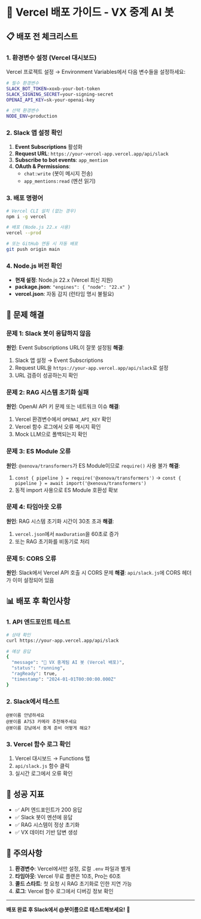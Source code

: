 # 🚀 Vercel 배포 가이드 - VX 중계 AI 봇

## 📋 배포 전 체크리스트

### 1. 환경변수 설정 (Vercel 대시보드)
Vercel 프로젝트 설정 → Environment Variables에서 다음 변수들을 설정하세요:

```bash
# 필수 환경변수
SLACK_BOT_TOKEN=xoxb-your-bot-token
SLACK_SIGNING_SECRET=your-signing-secret
OPENAI_API_KEY=sk-your-openai-key

# 선택 환경변수
NODE_ENV=production
```

### 2. Slack 앱 설정 확인
1. **Event Subscriptions** 활성화
2. **Request URL**: `https://your-vercel-app.vercel.app/api/slack`
3. **Subscribe to bot events**: `app_mention`
4. **OAuth & Permissions**:
   - `chat:write` (봇이 메시지 전송)
   - `app_mentions:read` (멘션 읽기)

### 3. 배포 명령어
```bash
# Vercel CLI 설치 (없는 경우)
npm i -g vercel

# 배포 (Node.js 22.x 사용)
vercel --prod

# 또는 GitHub 연동 시 자동 배포
git push origin main
```

### 4. Node.js 버전 확인
- **현재 설정**: Node.js 22.x (Vercel 최신 지원)
- **package.json**: `"engines": { "node": "22.x" }`
- **vercel.json**: 자동 감지 (런타임 명시 불필요)

## 🔧 문제 해결

### 문제 1: Slack 봇이 응답하지 않음
**원인**: Event Subscriptions URL이 잘못 설정됨
**해결**: 
1. Slack 앱 설정 → Event Subscriptions
2. Request URL을 `https://your-app.vercel.app/api/slack`로 설정
3. URL 검증이 성공하는지 확인

### 문제 2: RAG 시스템 초기화 실패
**원인**: OpenAI API 키 문제 또는 네트워크 이슈
**해결**:
1. Vercel 환경변수에서 `OPENAI_API_KEY` 확인
2. Vercel 함수 로그에서 오류 메시지 확인
3. Mock LLM으로 폴백되는지 확인

### 문제 3: ES Module 오류
**원인**: `@xenova/transformers`가 ES Module이므로 `require()` 사용 불가
**해결**: 
1. `const { pipeline } = require('@xenova/transformers')` → `const { pipeline } = await import('@xenova/transformers')`
2. 동적 import 사용으로 ES Module 호환성 확보

### 문제 4: 타임아웃 오류
**원인**: RAG 시스템 초기화 시간이 30초 초과
**해결**:
1. `vercel.json`에서 `maxDuration`을 60초로 증가
2. 또는 RAG 초기화를 비동기로 처리

### 문제 5: CORS 오류
**원인**: Slack에서 Vercel API 호출 시 CORS 문제
**해결**: `api/slack.js`에 CORS 헤더가 이미 설정되어 있음

## 📊 배포 후 확인사항

### 1. API 엔드포인트 테스트
```bash
# 상태 확인
curl https://your-app.vercel.app/api/slack

# 예상 응답
{
  "message": "🤖 VX 중계팀 AI 봇 (Vercel 배포)",
  "status": "running",
  "ragReady": true,
  "timestamp": "2024-01-01T00:00:00.000Z"
}
```

### 2. Slack에서 테스트
```
@봇이름 안녕하세요
@봇이름 A7S3 카메라 추천해주세요
@봇이름 강남에서 중계 준비 어떻게 해요?
```

### 3. Vercel 함수 로그 확인
1. Vercel 대시보드 → Functions 탭
2. `api/slack.js` 함수 클릭
3. 실시간 로그에서 오류 확인

## 🎯 성공 지표

- ✅ API 엔드포인트가 200 응답
- ✅ Slack 봇이 멘션에 응답
- ✅ RAG 시스템이 정상 초기화
- ✅ VX 데이터 기반 답변 생성

## 🚨 주의사항

1. **환경변수**: Vercel에서만 설정, 로컬 `.env` 파일과 별개
2. **타임아웃**: Vercel 무료 플랜은 10초, Pro는 60초
3. **콜드 스타트**: 첫 요청 시 RAG 초기화로 인한 지연 가능
4. **로그**: Vercel 함수 로그에서 디버깅 정보 확인

---

**배포 완료 후 Slack에서 @봇이름으로 테스트해보세요!** 🚀
